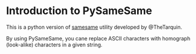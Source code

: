 # Introduction to PySameSame
This is a python version of [samesame](https://github.com/TheTarquin/samesame) utility developed by @TheTarquin.

By using PySameSame, you cane replace ASCII characters with homograph (look-alike) characters in a given string.



